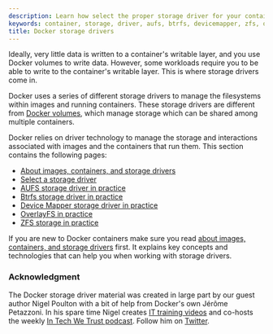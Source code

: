 ```yaml
---
description: Learn how select the proper storage driver for your container.
keywords: container, storage, driver, aufs, btrfs, devicemapper, zfs, overlay, overlay2
title: Docker storage drivers
---
```


Ideally, very little data is written to a container's writable layer, and you
use Docker volumes to write data. However, some workloads require you to be able
to write to the container's writable layer. This is where storage drivers come
in.

Docker uses a series of different storage drivers to manage the filesystems
within images and running containers. These storage drivers are different from
[Docker volumes](/engine/tutorials/dockervolumes.md), which manage storage
which can be shared among multiple containers.

Docker relies on driver technology to manage the storage and interactions
associated with images and the containers that run them. This section contains
the following pages:

* [About images, containers, and storage drivers](imagesandcontainers.md)
* [Select a storage driver](selectadriver.md)
* [AUFS storage driver in practice](aufs-driver.md)
* [Btrfs storage driver in practice](btrfs-driver.md)
* [Device Mapper storage driver in practice](device-mapper-driver.md)
* [OverlayFS in practice](overlayfs-driver.md)
* [ZFS storage in practice](zfs-driver.md)

If you are new to Docker containers make sure you read
[about images, containers, and storage drivers](imagesandcontainers.md) first.
It explains key concepts and technologies that can help you when working with
storage drivers.

### Acknowledgment

The Docker storage driver material was created in large part by our guest author
Nigel Poulton with a bit of help from Docker's own Jérôme Petazzoni. In his
spare time Nigel creates
[IT training videos](http://www.pluralsight.com/author/nigel-poulton) and co-hosts
the weekly
[In Tech We Trust podcast](http://intechwetrustpodcast.com/). Follow him on
[Twitter](https://twitter.com/nigelpoulton).

